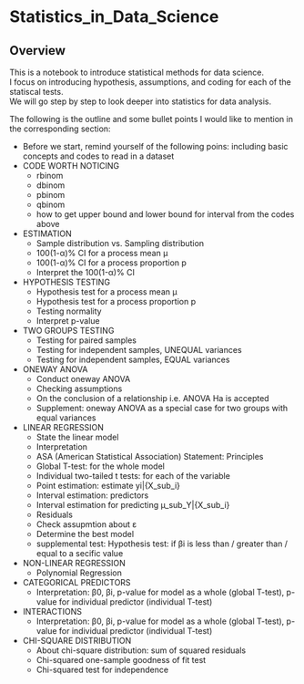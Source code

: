# Statistics_in_Data_Science

## Overview
This is a notebook to introduce statistical methods for data science.  
I focus on introducing hypothesis, assumptions, and coding for each of the statiscal tests.  
We will go step by step to look deeper into statistics for data analysis.   

The following is the outline and some bullet points I would like to mention in the corresponding section:  
- Before we start, remind yourself of the following poins: including basic concepts and codes to read in a dataset   
- CODE WORTH NOTICING  
    - rbinom
    - dbinom
    - pbinom
    - qbinom
    - how to get upper bound and lower bound for interval from the codes above   
- ESTIMATION
    - Sample distribution vs. Sampling distribution
    - 100(1-α)% CI for a process mean μ
    - 100(1-α)% CI for a process proportion p
    - Interpret the 100(1-α)% CI
- HYPOTHESIS TESTING
    - Hypothesis test for a process mean μ
    - Hypothesis test for a process proportion p
    - Testing normality
    - Interpret p-value
- TWO GROUPS TESTING
    - Testing for paired samples
    - Testing for independent samples, UNEQUAL variances
    - Testing for independent samples, EQUAL variances
- ONEWAY ANOVA
    - Conduct oneway ANOVA
    - Checking assumptions
    - On the conclusion of a relationship i.e. ANOVA Ha is accepted
    - Supplement: oneway ANOVA as a special case for two groups with equal variances
- LINEAR REGRESSION
    - State the linear model
    - Interpretation
    - ASA (American Statistical Association) Statement: Principles
    - Global T-test: for the whole model
    - Individual two-tailed t tests: for each of the variable
    - Point estimation: estimate yi|{X_sub_i}
    - Interval estimation: predictors
    - Interval estimation for predicting µ_sub_Y|{X_sub_i}
    - Residuals
    - Check assupmtion about ε
    - Determine the best model
    - supplemental test: Hypothesis test: if βi is less than / greater than / equal to a secific value
- NON-LINEAR REGRESSION
    - Polynomial Regression  
- CATEGORICAL PREDICTORS
    - Interpretation: β0, βi, p-value for model as a whole (global T-test), p-value for individual predictor (individual T-test)  
- INTERACTIONS
    - Interpretation: β0, βi, p-value for model as a whole (global T-test), p-value for individual predictor (individual T-test)  
- CHI-SQUARE DISTRIBUTION
    - About chi-square distribution: sum of squared residuals
    - Chi-squared one-sample goodness of fit test
    - Chi-squared test for independence
